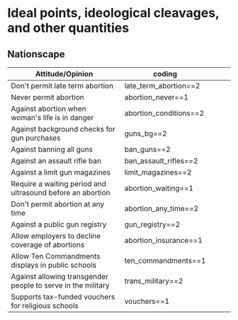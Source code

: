 # Ideal points, ideological cleavages, and other quantities 

## Nationscape

| Attitude/Opinion                                             | coding                 |   |   |   |
|--------------------------------------------------------------|------------------------|---|---|---|
| Don't permit late term abortion                              | late_term_abortion==2  |   |   |   |
| Never permit abortion                                        | abortion_never==1      |   |   |   |
| Against abortion when woman's life is in danger              | abortion_conditions==2 |   |   |   |
| Against background checks for gun purchases                  | guns_bg==2             |   |   |   |
| Against banning all guns                                     | ban_guns==2            |   |   |   |
| Against an assault rifle ban                                 | ban_assault_rifles==2  |   |   |   |
| Against a limit gun magazines                                | limit_magazines==2     |   |   |   |
| Require a waiting period and ultrasound before an abortion   | abortion_waiting==1    |   |   |   |
| Don't permit abortion at any time                            | abortion_any_time==2   |   |   |   |
| Against a public gun registry                                | gun_registry==2        |   |   |   |
| Allow employers to decline coverage of abortions             | abortion_insurance==1  |   |   |   |
| Allow Ten Commandments displays in public schools            | ten_commandments==1    |   |   |   |
| Against allowing transgender people to serve in the military | trans_military==2      |   |   |   |
| Supports tax-funded vouchers for religious schools           | vouchers==1            |   |   |   |

